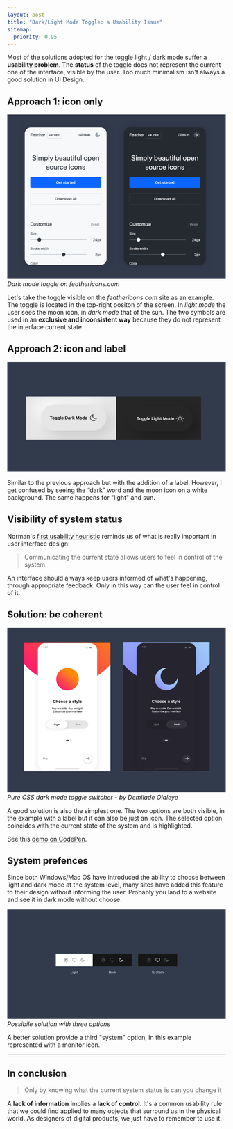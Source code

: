 ```yaml
---
layout: post
title: "Dark/Light Mode Toggle: a Usability Issue"
sitemap:
  priority: 0.95
---
```


Most of the solutions adopted for the toggle light / dark mode suffer a **usability problem**. The **status** of the toggle does not represent the current one of the interface, visible by the user. Too much minimalism isn't always a good solution in UI Design.

## Approach 1: icon only
![dark-mode-toggle](/img/posts/dark-mode-toggle/dark-mode-toggle-1.jpg)
*Dark mode toggle on feathericons.com*

Let's take the toggle visible on the *feathericons.com* site as an example. The toggle is located in the top-right positon of the screen. In *light mode* the user sees the moon icon, in *dark mode* that of the sun. The two symbols are used in an **exclusive and inconsistent way** because they do not represent the interface current state.

## Approach 2: icon and label
![dark-mode-toggle](/img/posts/dark-mode-toggle/dark-mode-toggle-2.jpg)

Similar to the previous approach but with the addition of a label. However, I get confused by seeing the “dark” word and the moon icon on a white background. The same happens for "light" and sun. 

## Visibility of system status
Norman's [first usability heuristic](https://www.nngroup.com/articles/ten-usability-heuristics/) reminds us of what is really important in user interface design:

> Communicating the current state allows users to feel in control of the system  

An interface should always keep users informed of what's happening, through appropriate feedback. Only in this way can the user feel in control of it.

## Solution: be coherent
![dark-mode-toggle](/img/posts/dark-mode-toggle/dark-mode-toggle-3.jpg)
*Pure CSS dark mode toggle switcher - by Demilade Olaleye*

A good solution is also the simplest one. The two options are both visible, in the example with a label but it can also be just an icon. The selected option coincides with the current state of the system and is highlighted.

See this [demo on CodePen](https://codepen.io/demilad/pen/bZRjpb).

## System prefences
Since both Windows/Mac OS have introduced the ability to choose between light and dark mode at the system level, many sites have added this feature to their design without informing the user. Probably you land to a website and see it in dark mode without choose.

![dark-mode-toggle](/img/posts/dark-mode-toggle/dark-mode-toggle-4.jpg)
*Possibile solution with three options*

A better solution provide a third "system" option, in this example represented with a monitor icon.

- - - -


## In conclusion

> Only by knowing what the current system status is can you change it

A **lack of information** implies a **lack of control**. It's a common usability rule that we could find applied to many objects that surround us in the physical world. As designers of digital products, we just have to remember to use it.